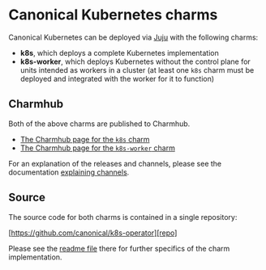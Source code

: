 # Canonical Kubernetes charms

Canonical Kubernetes can be deployed via [Juju][] with the following charms:

- **k8s**, which deploys a complete Kubernetes implementation
- **k8s-worker**, which deploys Kubernetes without the control plane for units
  intended as workers in a cluster (at least one `k8s` charm must be deployed
  and integrated with the worker for it to function)

## Charmhub

Both of the above charms are published to Charmhub.

- [The Charmhub page for the `k8s` charm][cs-k8s]
- [The Charmhub page for the `k8s-worker` charm][cs-k8s-worker]

For an explanation of the releases and channels, please see the documentation
[explaining channels][].


## Source

The source code for both charms is contained in a single repository:

[https://github.com/canonical/k8s-operator][repo]

Please see the [readme file][] there for further specifics of the charm
implementation.

<!-- LINKS -->
[Juju]: https://juju.is
[explaining channels]: /charm/explanation/channels
[cs-k8s]: https://charmhub.io/k8s
[cs-k8s-worker]: https://charmhub.io/k8s-worker
[readme file]: https://github.com/canonical/k8s-operator#readme
[repo]: https://github.com/canonical/k8s-operator